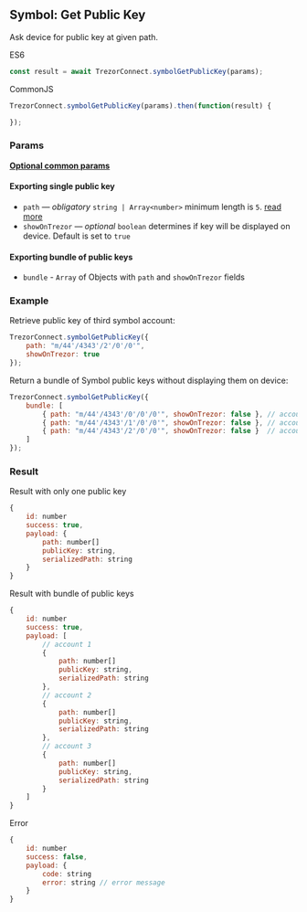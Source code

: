 ## Symbol: Get Public Key
Ask device for public key at given path.

ES6
```javascript
const result = await TrezorConnect.symbolGetPublicKey(params);
```

CommonJS
```javascript
TrezorConnect.symbolGetPublicKey(params).then(function(result) {

});
```

### Params
[****Optional common params****](commonParams.md)
#### Exporting single public key
* `path` — *obligatory* `string | Array<number>` minimum length is `5`. [read more](path.md)
* `showOnTrezor` — *optional* `boolean` determines if key will be displayed on device. Default is set to `true`

#### Exporting bundle of public keys
- `bundle` - `Array` of Objects with `path` and `showOnTrezor` fields

### Example
Retrieve public key of third symbol account:
```javascript
TrezorConnect.symbolGetPublicKey({
    path: "m/44'/4343'/2'/0'/0'",
    showOnTrezor: true
});
```
Return a bundle of Symbol public keys without displaying them on device:
```javascript
TrezorConnect.symbolGetPublicKey({
    bundle: [
        { path: "m/44'/4343'/0'/0'/0'", showOnTrezor: false }, // account 1
        { path: "m/44'/4343'/1'/0'/0'", showOnTrezor: false }, // account 2
        { path: "m/44'/4343'/2'/0'/0'", showOnTrezor: false }  // account 3
    ]
});
```

### Result
Result with only one public key
```javascript
{
    id: number
    success: true,
    payload: {
        path: number[]
        publicKey: string,
        serializedPath: string
    }
}
```
Result with bundle of public keys
```javascript
{
    id: number
    success: true,
    payload: [
        // account 1
        {
            path: number[]
            publicKey: string,
            serializedPath: string
        },
        // account 2
        {
            path: number[]
            publicKey: string,
            serializedPath: string
        },
        // account 3
        {
            path: number[]
            publicKey: string,
            serializedPath: string
        }
    ]
}
```
Error
```javascript
{
    id: number
    success: false,
    payload: {
        code: string
        error: string // error message
    }
}
```